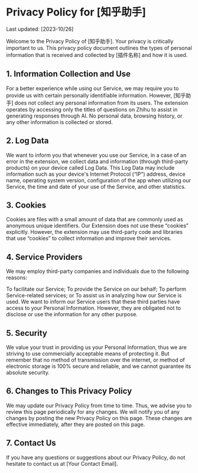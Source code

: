 # Privacy Policy for [知乎助手]
Last updated: [2023-10/26]

Welcome to the Privacy Policy of [知乎助手]. Your privacy is critically important to us. This privacy policy document outlines the types of personal information that is received and collected by [插件名称] and how it is used.

## 1. Information Collection and Use
For a better experience while using our Service, we may require you to provide us with certain personally identifiable information. However, [知乎助手] does not collect any personal information from its users. The extension operates by accessing only the titles of questions on Zhihu to assist in generating responses through AI. No personal data, browsing history, or any other information is collected or stored.

## 2. Log Data
We want to inform you that whenever you use our Service, in a case of an error in the extension, we collect data and information (through third-party products) on your device called Log Data. This Log Data may include information such as your device's Internet Protocol (“IP”) address, device name, operating system version, configuration of the app when utilizing our Service, the time and date of your use of the Service, and other statistics.

## 3. Cookies
Cookies are files with a small amount of data that are commonly used as anonymous unique identifiers. Our Extension does not use these “cookies” explicitly. However, the extension may use third-party code and libraries that use “cookies” to collect information and improve their services.

## 4. Service Providers
We may employ third-party companies and individuals due to the following reasons:

To facilitate our Service;
To provide the Service on our behalf;
To perform Service-related services; or
To assist us in analyzing how our Service is used.
We want to inform our Service users that these third parties have access to your Personal Information. However, they are obligated not to disclose or use the information for any other purpose.

## 5. Security
We value your trust in providing us your Personal Information, thus we are striving to use commercially acceptable means of protecting it. But remember that no method of transmission over the internet, or method of electronic storage is 100% secure and reliable, and we cannot guarantee its absolute security.

## 6. Changes to This Privacy Policy
We may update our Privacy Policy from time to time. Thus, we advise you to review this page periodically for any changes. We will notify you of any changes by posting the new Privacy Policy on this page. These changes are effective immediately, after they are posted on this page.

## 7. Contact Us
If you have any questions or suggestions about our Privacy Policy, do not hesitate to contact us at [Your Contact Email].
